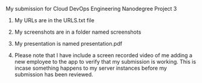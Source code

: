 My submission for Cloud DevOps Engineering Nanodegree Project 3

1. My URLs are in the URLS.txt file

2. My screenshots are in a folder named screenshots

3. My presentation is named presentation.pdf

4. Please note that I have include a screen recorded video of me adding a new employee to the app to
   verify that my submission is working. This is incase something happens to my server instances
   before my submission has been reviewed.